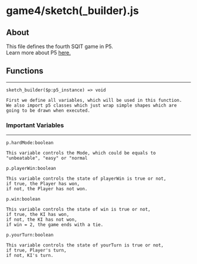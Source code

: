 # game4/sketch(_builder).js

## About

This file defines the fourth SQIT game in P5.  
Learn more about P5 [here.](https://p5js.org/get-started/)

## Functions
------------------------------------

`sketch_builder($p:p5_instance) => void`

```
First we define all variables, which will be used in this function.
We also import p5 classes which just wrap simple shapes which are going to be drawn when executed.
``` 
### Important Variables
------------------------------------

`p.hardMode:boolean`
```
This variable controls the Mode, which could be equals to "unbeatable", "easy" or "normal
```

`p.playerWin:boolean`  
```
This variable controls the state of playerWin is true or not, 
if true, the Player has won,
if not, the Player has not won.
```
`p.win:boolean`  
```
This variable controls the state of win is true or not, 
if true, the KI has won,
if not, the KI has not won,
if win = 2, the game ends with a tie.
```
`p.yourTurn:boolean`  
```
This variable controls the state of yourTurn is true or not, 
if true, Player's turn,
if not, KI's turn.
```

